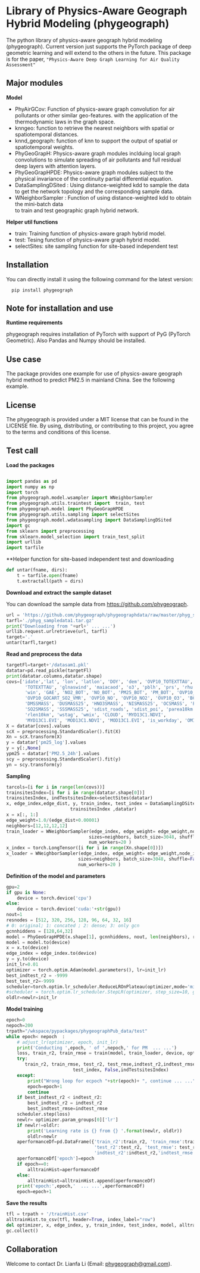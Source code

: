 # Library of Physics-Aware Geograph Hybrid Modeling (phygeograph)

The python library of physics-aware geograph hybrid modeling (phygeograph). 
Current version just supports the PyTorch package of deep geometric learning and 
will extend to the others in the future. This package is for the paper, 
`"Physics-Aware Deep Graph Learning for Air Quality Assessment"` 

## Major modules

**Model**

* PhyAirGCov: Function of physics-aware graph convolution for air pollutants or other similar geo-features. 
              with the application of the thermodynamic laws in the graph space.  
* knngeo: function to retrieve the nearest neighbors with spatial or spatiotemporal distances.  
* knnd_geograph: function of knn to support the output of spatial or spatiotemporal weights.
* PhyGeoGrapH: Physics-aware graph modules inclduing local graph convolutions to simulate 
             spreading of air pollutants and full residual deep layers with attention layers.
* PhyGeoGrapHPDE: Physics-aware graph modules subject to the physical invariance of 
             the continuity partial differential equation.             
* DataSamplingDSited : Using distance-weighted kdd to sample the data to get the network 
            topology and the corresponding sample data. 
* WNeighborSampler : Function of using distance-weighted kdd to obtain the mini-batch data  
                    to train and test geographic graph hybrid network.

**Helper util functions**
* train: Training function of physics-aware graph hybrid model.
* test: Tesing function of physics-aware graph hybrid model.
* selectSites: site sampling function for site-based independent test

## Installation
You can directly install it using the following command for the latest version:
```
  pip install phygeograph
```

## Note for installation and use 

**Runtime requirements**

phygeograph requires installation of PyTorch with support of  PyG (PyTorch Geometric). 
Also Pandas and Numpy should be installed. 

## Use case 
The package provides one example for use of physics-aware geograph hybrid method to predict PM2.5 in mainland China.
See the following example. 

## License

The phygeograph is provided under a MIT license that can be found in the LICENSE
file. By using, distributing, or contributing to this project, you agree to the
terms and conditions of this license.

## Test call

**Load the packages**
```python

import pandas as pd
import numpy as np
import torch
from phygeograph.model.wsampler import WNeighborSampler 
from phygeograph.utils.traintest import  train, test
from phygeograph.model import PhyGeoGrapHPDE
from phygeograph.utils.sampling import selectSites
from phygeograph.model.wdatasampling import DataSamplingDSited
import gc
from sklearn import preprocessing
from sklearn.model_selection import train_test_split
import urllib
import tarfile
```
**Helper function for site-based independent test and downloading 
```python
def untar(fname, dirs):
    t = tarfile.open(fname)
    t.extractall(path = dirs)
```
**Download and extract the sample dataset**

You can download the sample data from https://github.com/phygeograph. 
```python
url = 'https://github.com/phygeograph/phygeographdata/raw/master/phyg_sampledata1.pkl.tar.gz'
tarfl='./phyg_sampledata1.tar.gz'
print("Downloading from "+url+' ... ...')
urllib.request.urlretrieve(url, tarfl)
target='.'
untar(tarfl,target)
```

**Read and preprocess the data** 
```python
targetFl=target+'/datasam1.pkl'
datatar=pd.read_pickle(targetFl)
print(datatar.columns,datatar.shape)
covs=['idate','lat', 'lon', 'latlon', 'DOY', 'dem', 'OVP10_TOTEXTTAU', 'OVP14_TOTEXTTAU',
       'TOTEXTTAU', 'glnaswind', 'maiacaod', 'o3', 'pblh', 'prs', 'rhu', 'tem',
       'win', 'GAE', 'NO2_BOT', 'NO_BOT', 'PM25_BOT', 'PM_BOT', 'OVP10_CO',
       'OVP10_GOCART_SO2_VMR', 'OVP10_NO', 'OVP10_NO2', 'OVP10_O3', 'BCSMASS',
       'DMSSMASS', 'DUSMASS25', 'HNO3SMASS', 'NISMASS25', 'OCSMASS', 'PM25',
       'SO2SMASS', 'SSSMASS25', 'sdist_roads', 'sdist_poi', 'parea10km',
       'rlen10km', 'wstag', 'wmix', 'CLOUD', 'MYD13C1.NDVI',
       'MYD13C1.EVI', 'MOD13C1.NDVI', 'MOD13C1.EVI', 'is_workday', 'OMI-NO2']
X = datatar[covs].values
scX = preprocessing.StandardScaler().fit(X)
Xn = scX.transform(X)
y = datatar['pm25_log'].values
y = y[:,None]
ypm25 = datatar['PM2.5_24h'].values
scy = preprocessing.StandardScaler().fit(y)
yn = scy.transform(y)
```

**Sampling**
```python
tarcols=[i for i in range(len(covs))]
trainsitesIndex=[i for i in range(datatar.shape[0])]
trainsitesIndex, indTestsitesIndex=selectSites(datatar)
x, edge_index,edge_dist, y, train_index, test_index = DataSamplingDSited(Xn[:,tarcols], yn, [0,1,2], 12,
                        trainsitesIndex ,datatar)
x = x[:, 1:]
edge_weight=1.0/(edge_dist+0.00001)
neighbors=[12,12,12,12]
train_loader = WNeighborSampler(edge_index, edge_weight= edge_weight,node_idx=train_index,
                               sizes=neighbors, batch_size=3048, shuffle=True,
                               num_workers=20 )
x_index = torch.LongTensor([i for i in range(Xn.shape[0])])
x_loader = WNeighborSampler(edge_index, edge_weight= edge_weight,node_idx=x_index,
                           sizes=neighbors, batch_size=3048, shuffle=False,
                           num_workers=20 )
```
**Definition of the model and parameters**
```python
gpu=2
if gpu is None:
    device = torch.device('cpu')
else:
    device = torch.device('cuda:'+str(gpu))
nout=1
resnodes = [512, 320, 256, 128, 96, 64, 32, 16]
# 0: original; 1: concated ; 2: dense; 3: only gcn
gcnnhiddens = [128,64,32]
model = PhyGeoGrapHPDE(x.shape[1], gcnnhiddens, nout, len(neighbors), resnodes, weightedmean=True,gcnout=nout,nattlayer=1)
model = model.to(device)
x = x.to(device)
edge_index = edge_index.to(device)
y = y.to(device)
init_lr=0.01
optimizer = torch.optim.Adam(model.parameters(), lr=init_lr)
best_indtest_r2 = -9999
best_test_r2=-9999
scheduler=torch.optim.lr_scheduler.ReduceLROnPlateau(optimizer,mode='min')
#scheduler = torch.optim.lr_scheduler.StepLR(optimizer, step_size=10, gamma=0.2, last_epoch=-1)
oldlr=newlr=init_lr
```

**Model training**
```python
epoch=0
nepoch=200
trpath="/wkspace/pypackages/phygeographPub_data/test"
while epoch< nepoch  :
    # adjust_lr(optimizer, epoch, init_lr)
    print('Conducting ',epoch, ' of ',nepoch,' for PM  ... ...')
    loss, train_r2, train_rmse = train(model, train_loader, device, optimizer, x, y,scy)
    try:
       train_r2, train_rmse, test_r2, test_rmse,indtest_r2,indtest_rmse= test(model, x_loader, device, x, y, scy,train_index,
                         test_index, False,indTestsitesIndex)
    except:
        print("Wrong loop for ecpoch "+str(epoch)+ ", continue ... ...")
        epoch=epoch+1
        continue
    if best_indtest_r2 < indtest_r2:
        best_indtest_r2 = indtest_r2
        best_indtest_rmse=indtest_rmse
    scheduler.step(loss)
    newlr= optimizer.param_groups[0]['lr']
    if newlr!=oldlr:
        print('Learning rate is {} from {} '.format(newlr, oldlr))
        oldlr=newlr
    aperformanceDf=pd.DataFrame({'train_r2':train_r2, 'train_rmse':train_rmse,
                                 'test_r2':test_r2, 'test_rmse': test_rmse,
                                 'indtest_r2':indtest_r2,'indtest_rmse':indtest_rmse},index=[epoch])
    aperformanceDf['epoch']=epoch
    if epoch==0:
        alltrainHist=aperformanceDf
    else:
        alltrainHist=alltrainHist.append(aperformanceDf)
    print('epoch:',epoch,'  ... ...',aperformanceDf)
    epoch=epoch+1
```

**Save the results**
```python
tfl = trpath + '/trainHist.csv'
alltrainHist.to_csv(tfl, header=True, index_label="row")
del optimizer, x, edge_index, y, train_index, test_index, model, alltrainHist
gc.collect()
```
## Collaboration

Welcome to contact Dr. Lianfa Li (Email: phygeograph@gmail.com).
